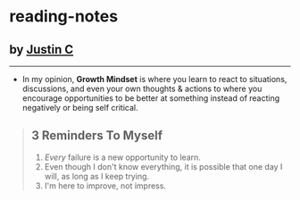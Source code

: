 # reading-notes

## by [Justin C](https://github.com/justincepeda16)
***
- In my opinion, **Growth Mindset** is where you learn to react to situations, discussions, and even your own thoughts & actions to where you encourage opportunities to be better at something instead of reacting negatively or being self critical.

> ## **3 Reminders To Myself** 
> 1. _Every_ failure is a new opportunity to learn.
> 2. Even though I don't know everything, it is possible that one day I will, as long as I keep trying.
> 3. I'm here to improve, not impress.

